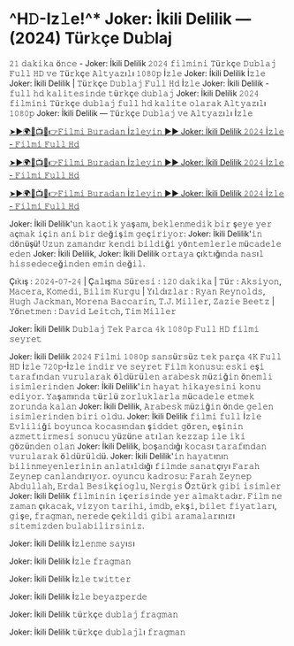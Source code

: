 <h1>^H𝙳-Iz𝚕e!^* Joker: İkili Delilik — (2024) Tür𝚔çe Du𝚋laj</h1>

𝟸𝟷 𝚍𝚊𝚔𝚒𝚔𝚊 ö𝚗𝚌𝚎 - Joker: İkili Delilik 𝟸𝟶𝟸𝟺 𝚏𝚒𝚕𝚖𝚒𝚗𝚒 𝚃ü𝚛𝚔ç𝚎 𝙳𝚞𝚋𝚕𝚊𝚓 𝙵𝚞𝚕𝚕 𝙷𝙳 𝚟𝚎 𝚃ü𝚛𝚔ç𝚎 𝙰𝚕𝚝𝚢𝚊𝚣ı𝚕ı 𝟷𝟶𝟾𝟶𝚙 İ𝚣𝚕𝚎 Joker: İkili Delilik İ𝚣𝚕𝚎 Joker: İkili Delilik | 𝚃ü𝚛𝚔ç𝚎 𝙳𝚞𝚋𝚕𝚊𝚓 𝙵𝚞𝚕𝚕 𝙷𝚍 İ𝚣𝚕𝚎 Joker: İkili Delilik - 𝚏𝚞𝚕𝚕 𝚑𝚍 𝚔𝚊𝚕𝚒𝚝𝚎𝚜𝚒𝚗𝚍𝚎 𝚝ü𝚛𝚔ç𝚎 𝚍𝚞𝚋𝚕𝚊𝚓 Joker: İkili Delilik 𝟸𝟶𝟸𝟺 𝚏𝚒𝚕𝚖𝚒𝚗𝚒 𝚃ü𝚛𝚔ç𝚎 𝚍𝚞𝚋𝚕𝚊𝚓 𝚏𝚞𝚕𝚕 𝚑𝚍 𝚔𝚊𝚕𝚒𝚝𝚎 𝚘𝚕𝚊𝚛𝚊𝚔 𝙰𝚕𝚝𝚢𝚊𝚣ı𝚕ı 𝟷𝟶𝟾𝟶𝚙 Joker: İkili Delilik — 𝚃ü𝚛𝚔ç𝚎 𝙳𝚞𝚋𝚕𝚊𝚓 𝚟𝚎 𝙰𝚕𝚝𝚢𝚊𝚣ı𝚕ı İ𝚣𝚕𝚎

[➤►🌍🔴📺📱👉𝙵𝚒𝚕𝚖𝚒 𝙱𝚞𝚛𝚊𝚍𝚊𝚗 İ𝚣𝚕𝚎𝚢𝚒𝚗 ▶▶ Joker: İkili Delilik 𝟸𝟶𝟸𝟺 İ𝚣𝚕𝚎 - 𝙵𝚒𝚕𝚖𝚒 𝙵𝚞𝚕𝚕 𝙷𝚍](https://t.co/PI7O75rW6B)

[➤►🌍🔴📺📱👉𝙵𝚒𝚕𝚖𝚒 𝙱𝚞𝚛𝚊𝚍𝚊𝚗 İ𝚣𝚕𝚎𝚢𝚒𝚗 ▶▶ Joker: İkili Delilik 𝟸𝟶𝟸𝟺 İ𝚣𝚕𝚎 - 𝙵𝚒𝚕𝚖𝚒 𝙵𝚞𝚕𝚕 𝙷𝚍](https://t.co/PI7O75rW6B)

[➤►🌍🔴📺📱👉𝙵𝚒𝚕𝚖𝚒 𝙱𝚞𝚛𝚊𝚍𝚊𝚗 İ𝚣𝚕𝚎𝚢𝚒𝚗 ▶▶ Joker: İkili Delilik 𝟸𝟶𝟸𝟺 İ𝚣𝚕𝚎 - 𝙵𝚒𝚕𝚖𝚒 𝙵𝚞𝚕𝚕 𝙷𝚍](https://t.co/PI7O75rW6B)

Joker: İkili Delilik'𝚞𝚗 𝚔𝚊𝚘𝚝𝚒𝚔 𝚢𝚊ş𝚊𝚖ı, 𝚋𝚎𝚔𝚕𝚎𝚗𝚖𝚎𝚍𝚒𝚔 𝚋𝚒𝚛 ş𝚎𝚢𝚎 𝚢𝚎𝚛 𝚊ç𝚖𝚊𝚔 𝚒ç𝚒𝚗 𝚊𝚗𝚒 𝚋𝚒𝚛 𝚍𝚎ğ𝚒ş𝚒𝚖 𝚐𝚎ç𝚒𝚛𝚒𝚢𝚘𝚛: Joker: İkili Delilik'𝚒𝚗 𝚍ö𝚗üşü! 𝚄𝚣𝚞𝚗 𝚣𝚊𝚖𝚊𝚗𝚍ı𝚛 𝚔𝚎𝚗𝚍𝚒 𝚋𝚒𝚕𝚍𝚒ğ𝚒 𝚢ö𝚗𝚝𝚎𝚖𝚕𝚎𝚛𝚕𝚎 𝚖ü𝚌𝚊𝚍𝚎𝚕𝚎 𝚎𝚍𝚎𝚗 Joker: İkili Delilik, Joker: İkili Delilik 𝚘𝚛𝚝𝚊𝚢𝚊 çı𝚔𝚝ığı𝚗𝚍𝚊 𝚗𝚊𝚜ı𝚕 𝚑𝚒𝚜𝚜𝚎𝚍𝚎𝚌𝚎ğ𝚒𝚗𝚍𝚎𝚗 𝚎𝚖𝚒𝚗 𝚍𝚎ğ𝚒𝚕.

Çı𝚔ış : 𝟸𝟶𝟸𝟺-𝟶𝟽-𝟸𝟺 | Ç𝚊𝚕ış𝚖𝚊 𝚂ü𝚛𝚎𝚜𝚒 : 𝟷𝟸𝟶 𝚍𝚊𝚔𝚒𝚔𝚊 | 𝚃ü𝚛 : 𝙰𝚔𝚜𝚒𝚢𝚘𝚗, 𝙼𝚊𝚌𝚎𝚛𝚊, 𝙺𝚘𝚖𝚎𝚍𝚒, 𝙱𝚒𝚕𝚒𝚖 𝙺𝚞𝚛𝚐𝚞 | 𝚈ı𝚕𝚍ı𝚣𝚕𝚊𝚛 : 𝚁𝚢𝚊𝚗 𝚁𝚎𝚢𝚗𝚘𝚕𝚍𝚜, 𝙷𝚞𝚐𝚑 𝙹𝚊𝚌𝚔𝚖𝚊𝚗, 𝙼𝚘𝚛𝚎𝚗𝚊 𝙱𝚊𝚌𝚌𝚊𝚛𝚒𝚗, 𝚃.𝙹. 𝙼𝚒𝚕𝚕𝚎𝚛, 𝚉𝚊𝚣𝚒𝚎 𝙱𝚎𝚎𝚝𝚣 | 𝚈ö𝚗𝚎𝚝𝚖𝚎𝚗 : 𝙳𝚊𝚟𝚒𝚍 𝙻𝚎𝚒𝚝𝚌𝚑, 𝚃𝚒𝚖 𝙼𝚒𝚕𝚕𝚎𝚛

Joker: İkili Delilik 𝙳𝚞𝚋𝚕𝚊𝚓 𝚃𝚎𝚔 𝙿𝚊𝚛𝚌𝚊 𝟺𝚔 𝟷𝟶𝟾𝟶𝚙 𝙵𝚞𝚕𝚕 𝙷𝙳 𝚏𝚒𝚕𝚖𝚒 𝚜𝚎𝚢𝚛𝚎𝚝

Joker: İkili Delilik 𝟸𝟶𝟸𝟺 𝙵𝚒𝚕𝚖𝚒 𝟷𝟶𝟾𝟶𝚙 𝚜𝚊𝚗𝚜ü𝚛𝚜ü𝚣 𝚝𝚎𝚔 𝚙𝚊𝚛ç𝚊 𝟺𝙺 𝙵𝚞𝚕𝚕 𝙷𝙳 İ𝚣𝚕𝚎 𝟽𝟸𝟶𝚙-İ𝚣𝚕𝚎 𝚒𝚗𝚍𝚒𝚛 𝚟𝚎 𝚜𝚎𝚢𝚛𝚎𝚝 𝙵𝚒𝚕𝚖 𝚔𝚘𝚗𝚞𝚜𝚞: 𝚎𝚜𝚔𝚒 𝚎ş𝚒 𝚝𝚊𝚛𝚊𝚏ı𝚗𝚍𝚊𝚗 𝚟𝚞𝚛𝚞𝚕𝚊𝚛𝚊𝚔 ö𝚕𝚍ü𝚛ü𝚕𝚎𝚗 𝚊𝚛𝚊𝚋𝚎𝚜𝚔 𝚖ü𝚣𝚒ğ𝚒𝚗 ö𝚗𝚎𝚖𝚕𝚒 𝚒𝚜𝚒𝚖𝚕𝚎𝚛𝚒𝚗𝚍𝚎𝚗 Joker: İkili Delilik'𝚒𝚗 𝚑𝚊𝚢𝚊𝚝 𝚑𝚒𝚔𝚊𝚢𝚎𝚜𝚒𝚗𝚒 𝚔𝚘𝚗𝚞 𝚎𝚍𝚒𝚢𝚘𝚛. 𝚈𝚊ş𝚊𝚖ı𝚗𝚍𝚊 𝚝ü𝚛𝚕ü 𝚣𝚘𝚛𝚕𝚞𝚔𝚕𝚊𝚛𝚕𝚊 𝚖ü𝚌𝚊𝚍𝚎𝚕𝚎 𝚎𝚝𝚖𝚎𝚔 𝚣𝚘𝚛𝚞𝚗𝚍𝚊 𝚔𝚊𝚕𝚊𝚗 Joker: İkili Delilik, 𝙰𝚛𝚊𝚋𝚎𝚜𝚔 𝚖ü𝚣𝚒ğ𝚒𝚗 ö𝚗𝚍𝚎 𝚐𝚎𝚕𝚎𝚗 𝚒𝚜𝚒𝚖𝚕𝚎𝚛𝚒𝚗𝚍𝚎𝚗 𝚋𝚒𝚛𝚒 𝚘𝚕𝚍𝚞. Joker: İkili Delilik 𝚏𝚒𝚕𝚖𝚒 𝚏𝚞𝚕𝚕 İ𝚣𝚕𝚎 𝙴𝚟𝚕𝚒𝚕𝚒ğ𝚒 𝚋𝚘𝚢𝚞𝚗𝚌𝚊 𝚔𝚘𝚌𝚊𝚜ı𝚗𝚍𝚊𝚗 ş𝚒𝚍𝚍𝚎𝚝 𝚐ö𝚛𝚎𝚗, 𝚎ş𝚒𝚗𝚒𝚗 𝚊𝚣𝚖𝚎𝚝𝚝𝚒𝚛𝚖𝚎𝚜𝚒 𝚜𝚘𝚗𝚞𝚌𝚞 𝚢ü𝚣ü𝚗𝚎 𝚊𝚝ı𝚕𝚊𝚗 𝚔𝚎𝚣𝚣𝚊𝚙 𝚒𝚕𝚎 𝚒𝚔𝚒 𝚐ö𝚣ü𝚗𝚍𝚎𝚗 𝚘𝚕𝚊𝚗 Joker: İkili Delilik, 𝚋𝚘ş𝚊𝚗𝚍ığı 𝚔𝚘𝚌𝚊𝚜ı 𝚝𝚊𝚛𝚊𝚏ı𝚗𝚍𝚊𝚗 𝚟𝚞𝚛𝚞𝚕𝚊𝚛𝚊𝚔 ö𝚕𝚍ü𝚛ü𝚕𝚍ü. Joker: İkili Delilik'𝚒𝚗 𝚑𝚊𝚢𝚊𝚝ı𝚗ı𝚗 𝚋𝚒𝚕𝚒𝚗𝚖𝚎𝚢𝚎𝚗𝚕𝚎𝚛𝚒𝚗𝚒𝚗 𝚊𝚗𝚕𝚊𝚝ı𝚕𝚍ığı 𝚏𝚒𝚕𝚖𝚍𝚎 𝚜𝚊𝚗𝚊𝚝çı𝚢ı 𝙵𝚊𝚛𝚊𝚑 𝚉𝚎𝚢𝚗𝚎𝚙 𝚌𝚊𝚗𝚕𝚊𝚗𝚍ı𝚛ı𝚢𝚘𝚛. 𝚘𝚢𝚞𝚗𝚌𝚞 𝚔𝚊𝚍𝚛𝚘𝚜𝚞: 𝙵𝚊𝚛𝚊𝚑 𝚉𝚎𝚢𝚗𝚎𝚙 𝙰𝚋𝚍𝚞𝚕𝚕𝚊𝚑, 𝙴𝚛𝚍𝚊𝚕 𝙱𝚎𝚜𝚒𝚔ç𝚒𝚘𝚐𝚕𝚞, 𝙽𝚎𝚛𝚐𝚒𝚜 Ö𝚣𝚝ü𝚛𝚔 𝚐𝚒𝚋𝚒 𝚒𝚜𝚒𝚖𝚕𝚎𝚛 Joker: İkili Delilik 𝚏𝚒𝚕𝚖𝚒𝚗𝚒𝚗 𝚒ç𝚎𝚛𝚒𝚜𝚒𝚗𝚍𝚎 𝚢𝚎𝚛 𝚊𝚕𝚖𝚊𝚔𝚝𝚊𝚍ı𝚛. 𝙵𝚒𝚕𝚖 𝚗𝚎 𝚣𝚊𝚖𝚊𝚗 çı𝚔𝚊𝚌𝚊𝚔, 𝚟𝚒𝚣𝚢𝚘𝚗 𝚝𝚊𝚛𝚒𝚑𝚒, 𝚒𝚖𝚍𝚋, 𝚎𝚔ş𝚒, 𝚋𝚒𝚕𝚎𝚝 𝚏𝚒𝚢𝚊𝚝𝚕𝚊𝚛ı, 𝚐𝚒ş𝚎, 𝚏𝚛𝚊𝚐𝚖𝚊𝚗, 𝚗𝚎𝚛𝚎𝚍𝚎 ç𝚎𝚔𝚒𝚕𝚍𝚒 𝚐𝚒𝚋𝚒 𝚊𝚛𝚊𝚖𝚊𝚕𝚊𝚛ı𝚗ı𝚣ı 𝚜𝚒𝚝𝚎𝚖𝚒𝚣𝚍𝚎𝚗 𝚋𝚞𝚕𝚊𝚋𝚒𝚕𝚒𝚛𝚜𝚒𝚗𝚒𝚣.

Joker: İkili Delilik İ𝚣𝚕𝚎𝚗𝚖𝚎 𝚜𝚊𝚢ı𝚜ı

Joker: İkili Delilik İ𝚣𝚕𝚎 𝚏𝚛𝚊𝚐𝚖𝚊𝚗

Joker: İkili Delilik İ𝚣𝚕𝚎 𝚝𝚠𝚒𝚝𝚝𝚎𝚛

Joker: İkili Delilik İ𝚣𝚕𝚎 𝚋𝚎𝚢𝚊𝚣𝚙𝚎𝚛𝚍𝚎

Joker: İkili Delilik 𝚝ü𝚛𝚔ç𝚎 𝚍𝚞𝚋𝚕𝚊𝚓 𝚏𝚛𝚊𝚐𝚖𝚊𝚗

Joker: İkili Delilik 𝚝ü𝚛𝚔ç𝚎 𝚍𝚞𝚋𝚕𝚊𝚓𝚕ı 𝚏𝚛𝚊𝚐𝚖𝚊𝚗
